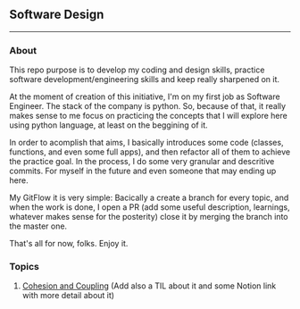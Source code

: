 ## Software Design
---
### About

This repo purpose is to develop my coding and design skills, practice software development/engineering skills and keep really sharpened on it.

At the moment of creation of this initiative, I'm on my first job as Software Engineer. The stack of the company is python. So, because of that,
it really makes sense to me focus on practicing the concepts that I will explore here using python language, at least on the beggining of it.

In order to acomplish that aims, I basically introduces some code (classes, functions, and even some full apps), and then refactor all of them to achieve
the practice goal. In the process, I do some very granular and descritive commits. For myself in the future and even someone that may ending up here.

My GitFlow it is very simple: Bacically a create a branch for every topic, and when the work is done, I open a PR (add some useful description, learnings, 
whatever makes sense for the posterity) close it by merging the branch into the master one.

That's all for now, folks. Enjoy it. 

### Topics

1. [Cohesion and Coupling](https://github.com/r-fsantos/software-design/tree/master/0-Cohesion-Coupling) (Add also a TIL about it and some Notion link with more detail about it)

